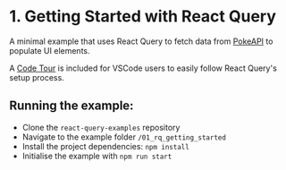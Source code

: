 # 1. Getting Started with React Query

A minimal example that uses React Query to fetch data from [PokeAPI](https://pokeapi.co/) to populate UI elements.

A [Code Tour](https://marketplace.visualstudio.com/items?itemName=vsls-contrib.codetour) is included for VSCode users to easily follow React Query's setup process.


## Running the example:

* Clone the `react-query-examples` repository
* Navigate to the example folder `/01_rq_getting_started`
* Install the project dependencies: `npm install`
* Initialise the example with `npm run start`
